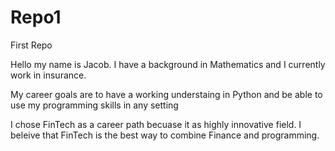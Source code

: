 # Repo1
First Repo

Hello my name is Jacob. I have a background in Mathematics and I currently work in insurance.

My career goals are to have a working understaing in Python and be able to use my programming skills in any setting 

I chose FinTech as a career path becuase it as highly innovative field. I beleive that FinTech is the best way to combine Finance and programming. 
